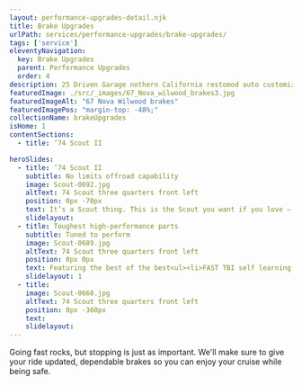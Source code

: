 ```yaml
---
layout: performance-upgrades-detail.njk
title: Brake Upgrades
urlPath: services/performance-upgrades/brake-upgrades/
tags: ['service']
eleventyNavigation:
  key: Brake Upgrades
  parent: Performance Upgrades
  order: 4
description: 25 Driven Garage nothern California restomod auto customization and repair shop
featuredImage: ./src/_images/67_Nova_wilwood_brakes3.jpg
featuredImageAlt: "67 Nova Wilwood brakes"
featuredImagePos: "margin-top: -48%;"
collectionName: brakeUpgrades
isHome: 1
contentSections:
  - title: ’74 Scout II

heroSlides:
  - title: ’74 Scout II
    subtitle: No limits offroad capability
    image: Scout-0692.jpg
    altText: 74 Scout three quarters front left
    position: 0px -70px
    text: It’s a Scout thing. This is the Scout you want if you love — or want to love — going offroad, driving over things, pulling friends and strangers out of ditches, or just blowing by them on your way up the mountain. Your call, we won’t judge.
    slidelayout:
  - title: Toughest high-performance parts
    subtitle: Tuned to perform
    image: Scout-0689.jpg
    altText: 74 Scout three quarters front left
    position: 0px 0px
    text: Featuring the best of the best<ul><li>FAST TBI self learning fuel injected IH 304</li><li>custom everything</li><li>SOA</li><li>Dana 44 axles</li><li>poser operated Cadillac leather seats</li></ul>
    slidelayout: 1
  - title:
    image: Scout-0668.jpg
    altText: 74 Scout three quarters front left
    position: 0px -360px
    text:
    slidelayout:
---
```



Going fast rocks, but stopping is just as important. We'll make sure to give your ride updated, dependable brakes so you can enjoy your cruise while being safe.
